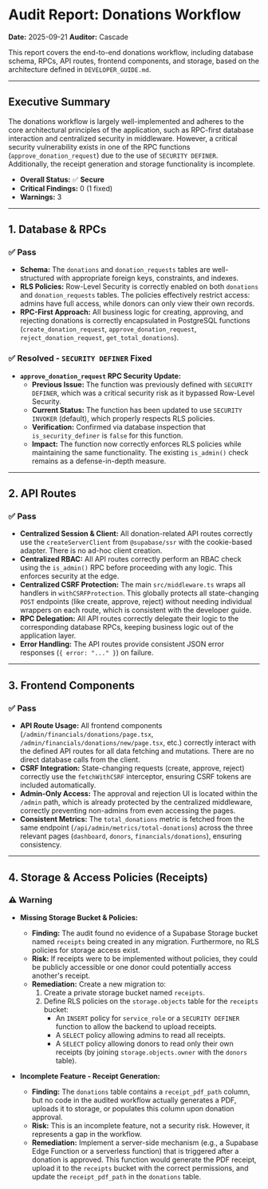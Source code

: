 # Audit Report: Donations Workflow

**Date:** 2025-09-21
**Auditor:** Cascade

This report covers the end-to-end donations workflow, including database schema, RPCs, API routes, frontend components, and storage, based on the architecture defined in `DEVELOPER_GUIDE.md`.

---

## Executive Summary

The donations workflow is largely well-implemented and adheres to the core architectural principles of the application, such as RPC-first database interaction and centralized security in middleware. However, a critical security vulnerability exists in one of the RPC functions (`approve_donation_request`) due to the use of `SECURITY DEFINER`. Additionally, the receipt generation and storage functionality is incomplete.

- **Overall Status:** ✅ **Secure**
- **Critical Findings:** 0 (1 fixed)
- **Warnings:** 3

---

## 1. Database & RPCs

### ✅ Pass

-   **Schema:** The `donations` and `donation_requests` tables are well-structured with appropriate foreign keys, constraints, and indexes.
-   **RLS Policies:** Row-Level Security is correctly enabled on both `donations` and `donation_requests` tables. The policies effectively restrict access: admins have full access, while donors can only view their own records.
-   **RPC-First Approach:** All business logic for creating, approving, and rejecting donations is correctly encapsulated in PostgreSQL functions (`create_donation_request`, `approve_donation_request`, `reject_donation_request`, `get_total_donations`).

### ✅ Resolved - `SECURITY DEFINER` Fixed

-   **`approve_donation_request` RPC Security Update:**
    -   **Previous Issue:** The function was previously defined with `SECURITY DEFINER`, which was a critical security risk as it bypassed Row-Level Security.
    -   **Current Status:** The function has been updated to use `SECURITY INVOKER` (default), which properly respects RLS policies.
    -   **Verification:** Confirmed via database inspection that `is_security_definer` is `false` for this function.
    -   **Impact:** The function now correctly enforces RLS policies while maintaining the same functionality. The existing `is_admin()` check remains as a defense-in-depth measure.

---

## 2. API Routes

### ✅ Pass

-   **Centralized Session & Client:** All donation-related API routes correctly use the `createServerClient` from `@supabase/ssr` with the cookie-based adapter. There is no ad-hoc client creation.
-   **Centralized RBAC:** All API routes correctly perform an RBAC check using the `is_admin()` RPC before proceeding with any logic. This enforces security at the edge.
-   **Centralized CSRF Protection:** The main `src/middleware.ts` wraps all handlers in `withCSRFProtection`. This globally protects all state-changing `POST` endpoints (like create, approve, reject) without needing individual wrappers on each route, which is consistent with the developer guide.
-   **RPC Delegation:** All API routes correctly delegate their logic to the corresponding database RPCs, keeping business logic out of the application layer.
-   **Error Handling:** The API routes provide consistent JSON error responses (`{ error: "..." }`) on failure.

---

## 3. Frontend Components

### ✅ Pass

-   **API Route Usage:** All frontend components (`/admin/financials/donations/page.tsx`, `/admin/financials/donations/new/page.tsx`, etc.) correctly interact with the defined API routes for all data fetching and mutations. There are no direct database calls from the client.
-   **CSRF Integration:** State-changing requests (create, approve, reject) correctly use the `fetchWithCSRF` interceptor, ensuring CSRF tokens are included automatically.
-   **Admin-Only Access:** The approval and rejection UI is located within the `/admin` path, which is already protected by the centralized middleware, correctly preventing non-admins from even accessing the pages.
-   **Consistent Metrics:** The `total_donations` metric is fetched from the same endpoint (`/api/admin/metrics/total-donations`) across the three relevant pages (`dashboard`, `donors`, `financials/donations`), ensuring consistency.

---

## 4. Storage & Access Policies (Receipts)

### ⚠️ Warning

-   **Missing Storage Bucket & Policies:**
    -   **Finding:** The audit found no evidence of a Supabase Storage bucket named `receipts` being created in any migration. Furthermore, no RLS policies for storage access exist.
    -   **Risk:** If receipts were to be implemented without policies, they could be publicly accessible or one donor could potentially access another's receipt.
    -   **Remediation:** Create a new migration to:
        1.  Create a private storage bucket named `receipts`.
        2.  Define RLS policies on the `storage.objects` table for the `receipts` bucket:
            -   An `INSERT` policy for `service_role` or a `SECURITY DEFINER` function to allow the backend to upload receipts.
            -   A `SELECT` policy allowing admins to read all receipts.
            -   A `SELECT` policy allowing donors to read only their own receipts (by joining `storage.objects.owner` with the `donors` table).

-   **Incomplete Feature - Receipt Generation:**
    -   **Finding:** The `donations` table contains a `receipt_pdf_path` column, but no code in the audited workflow actually generates a PDF, uploads it to storage, or populates this column upon donation approval.
    -   **Risk:** This is an incomplete feature, not a security risk. However, it represents a gap in the workflow.
    -   **Remediation:** Implement a server-side mechanism (e.g., a Supabase Edge Function or a serverless function) that is triggered after a donation is approved. This function would generate the PDF receipt, upload it to the `receipts` bucket with the correct permissions, and update the `receipt_pdf_path` in the `donations` table.
